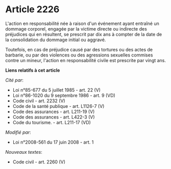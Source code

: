# Article 2226

L'action en responsabilité née à raison d'un événement ayant entraîné un dommage corporel, engagée par la victime directe ou
indirecte des préjudices qui en résultent, se prescrit par dix ans à compter de la date de la consolidation du dommage
initial ou aggravé.

Toutefois, en cas de préjudice causé par des tortures ou des actes de barbarie, ou par des violences ou des agressions
sexuelles commises contre un mineur, l'action en responsabilité civile est prescrite par vingt ans.

**Liens relatifs à cet article**

_Cité par_:

  - Loi n°85-677 du 5 juillet 1985 - art. 22 (V)
  - Loi n°86-1020 du 9 septembre 1986 - art. 9 (VD)
  - Code civil - art. 2232 (V)
  - Code de la santé publique - art. L1126-7 (V)
  - Code des assurances - art. L211-19 (V)
  - Code des assurances - art. L422-3 (V)
  - Code du tourisme. - art. L211-17 (VD)

_Modifié par_:

  - Loi n°2008-561 du 17 juin 2008 - art. 1

_Nouveaux textes_:

  - Code civil - art. 2260 (V)
